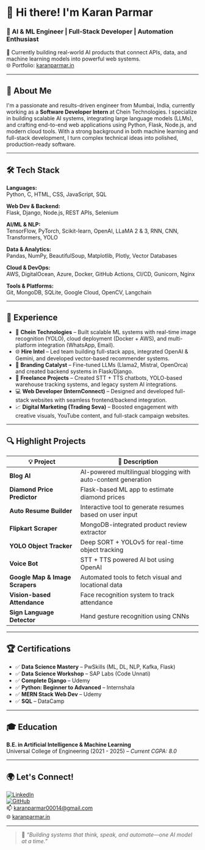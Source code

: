 # 👋 Hi there! I'm Karan Parmar

### 🚀 AI & ML Engineer | Full-Stack Developer | Automation Enthusiast  
🔭 Currently building real-world AI products that connect APIs, data, and machine learning models into powerful web systems.  
🌐 Portfolio: [karanparmar.in](http://karanparmar.in)

---

## 🧠 About Me
I'm a passionate and results-driven engineer from Mumbai, India, currently working as a **Software Developer Intern** at Chein Technologies. I specialize in building scalable AI systems, integrating large language models (LLMs), and crafting end-to-end web applications using Python, Flask, Node.js, and modern cloud tools. With a strong background in both machine learning and full-stack development, I turn complex technical ideas into polished, production-ready software.

---

## 🛠️ Tech Stack

**Languages:**  
Python, C, HTML, CSS, JavaScript, SQL

**Web Dev & Backend:**  
Flask, Django, Node.js, REST APIs, Selenium

**AI/ML & NLP:**  
TensorFlow, PyTorch, Scikit-learn, OpenAI, LLaMA 2 & 3, RNN, CNN, Transformers, YOLO

**Data & Analytics:**  
Pandas, NumPy, BeautifulSoup, Matplotlib, Plotly, Vector Databases

**Cloud & DevOps:**  
AWS, DigitalOcean, Azure, Docker, GitHub Actions, CI/CD, Gunicorn, Nginx

**Tools & Platforms:**  
Git, MongoDB, SQLite, Google Cloud, OpenCV, Langchain

---

## 💼 Experience

- 🏢 **Chein Technologies** – Built scalable ML systems with real-time image recognition (YOLO), cloud deployment (Docker + AWS), and multi-platform integration (WhatsApp, Email).
- 🌐 **Hire Intel** – Led team building full-stack apps, integrated OpenAI & Gemini, and developed vector-based recommender systems.
- 🧪 **Branding Catalyst** – Fine-tuned LLMs (Llama2, Mistral, OpenOrca) and created backend systems in Flask/Django.
- 🤖 **Freelance Projects** – Created STT + TTS chatbots, YOLO-based warehouse tracking systems, and legacy system AI integrations.
- 💻 **Web Developer (InternConnect)** – Designed and developed full-stack websites with seamless frontend/backend integration.
- 📈 **Digital Marketing (Trading Seva)** – Boosted engagement with creative visuals, YouTube content, and full-stack campaign websites.

---

## 🔍 Highlight Projects

| 💡 Project | 🚀 Description |
|-----------|----------------|
| **Blog AI** | AI-powered multilingual blogging with auto-content generation |
| **Diamond Price Predictor** | Flask-based ML app to estimate diamond prices |
| **Auto Resume Builder** | Interactive tool to generate resumes based on user input |
| **Flipkart Scraper** | MongoDB-integrated product review extractor |
| **YOLO Object Tracker** | Deep SORT + YOLOv5 for real-time object tracking |
| **Voice Bot** | STT + TTS powered AI bot using OpenAI |
| **Google Map & Image Scrapers** | Automated tools to fetch visual and locational data |
| **Vision-based Attendance** | Face recognition system to track attendance |
| **Sign Language Detector** | Hand gesture recognition using CNNs |

---

## 🏆 Certifications

- ✅ **Data Science Mastery** – PwSkills (ML, DL, NLP, Kafka, Flask)
- ✅ **Data Science Workshop** – SAP Labs (Code Unnati)
- ✅ **Complete Django** – Udemy  
- ✅ **Python: Beginner to Advanced** – Internshala  
- ✅ **MERN Stack Web Dev** – Udemy  
- ✅ **SQL** – DataCamp  

---

## 🎓 Education

**B.E. in Artificial Intelligence & Machine Learning**  
Universal College of Engineering (2021 - 2025) – *Current CGPA: 8.0*

---

## 🌍 Let's Connect!

[![LinkedIn](https://img.shields.io/badge/-LinkedIn-blue?style=flat-square&logo=linkedin)](https://www.linkedin.com/in/karan-parmar-715ab7225)  
[![GitHub](https://img.shields.io/badge/-GitHub-black?style=flat-square&logo=github)](https://github.com/Karan-parmar-007)  
📫 karanparmar00014@gmail.com  
🌐 [karanparmar.in](http://karanparmar.in)  

---

> 💬 *“Building systems that think, speak, and automate—one AI model at a time.”*
